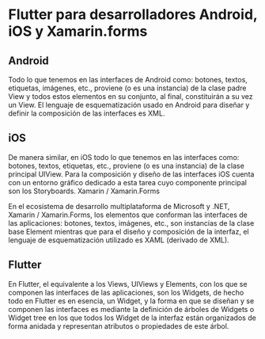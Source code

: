 # Flutter para desarrolladores Android, iOS y Xamarin.forms

## Android

Todo lo que tenemos en las interfaces de Android como: botones, textos, etiquetas, imágenes, etc., proviene (o es una instancia) de la clase padre View y todos estos elementos en su conjunto, al final, constituirán a su vez un View. El lenguaje de esquematización usado en Android para diseñar y definir la composición de las interfaces es XML.

## iOS

De manera similar, en iOS todo lo que tenemos en las interfaces como: botones, textos, etiquetas, etc., proviene (o es una instancia) de la clase principal UIView. Para la composición y diseño de las interfaces iOS cuenta con un entorno gráfico dedicado a esta tarea cuyo componente principal son los Storyboards.
Xamarin / Xamarin.Forms

En el ecosistema de desarrollo multiplataforma de Microsoft y .NET, Xamarin / Xamarin.Forms, los elementos que conforman las interfaces de las aplicaciones: botones, textos, imágenes, etc., son instancias de la clase base Element mientras que para el diseño y composición de la interfaz, el lenguaje de esquematización utilizado es XAML (derivado de XML).


## Flutter

En Flutter, el equivalente a los Views, UIViews y Elements, con los que se componen las interfaces de las aplicaciones, son los Widgets, de hecho todo en Flutter es en esencia, un Widget, y la forma en que se diseñan y se componen las interfaces es mediante la definición de árboles de Widgets o Widget tree en los que todos los Widget de la interfaz están organizados de forma anidada y representan atributos o propiedades de este árbol.
